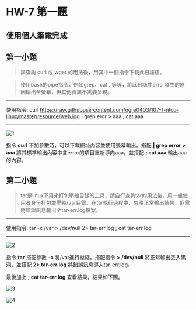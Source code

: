 # HW-7 第一題

## 使用個人筆電完成

## 第一小題

>請查詢 curl 或 wget 的用法後，用其中一個指令下載此日誌檔。

>使用bash的pipe指令，例如grep、cat...等等，將此日誌中error發生的原因輸出至螢幕，但其他資訊不需要呈現。


-----

使用指令: curl https://raw.githubusercontent.com/ogre0403/107-1-ntcu-linux/master/resource/web.log | grep eror > aaa ; cat aaa

-----


![1](https://images2.imgbox.com/04/34/az0QudFL_o.png)


指令 **curl** 不加參數時，可以下載網址內容並使用螢幕輸出。搭配 **| grep error > aaa** 將其標準輸出內容中含error的項目重新導向aaa，並搭配 **; cat aaa** 輸出aaa的內容。


## 第二小題

>tar是linux下用來打包壓縮目錄的工具，請自行查詢tar的用法後，用一般使用者身份打包並壓縮/var目錄。在tar執行過程中，忽略正常輸出結果，但需將錯誤訊息輸出至tar-err.log檔案。


-----

使用指令: tar -c /var > /dev/null 2> tar-err.log ; cat tar-err.log

-----


![2](https://images2.imgbox.com/86/c2/WEOO1y3I_o.png)


指令 **tar** 搭配參數 **-c** 將/var進行壓縮。搭配指令 **> /dev/null** 將正常輸出丟入黑洞，並搭配 **2> tar-err.log** 將錯誤訊息導入tar-err.log。

最後加上 **; cat tar-err.log** 查看結果，結果如下圖。

![3](https://images2.imgbox.com/07/a4/GK27L7M9_o.png)

![4](https://images2.imgbox.com/f9/40/SYDrUmrv_o.png)
